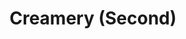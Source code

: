---
layout: building
title: "Creamery (Second)"
alternative_name: 
built: 1891-93
addition: 1898
architect:
contractor: 
razed: 1905
author:
rights: Public Domain
source: Iowa State University Library, University Archives
publication-date: 1980 
---
